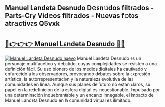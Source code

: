 ## Manuel Landeta Desnudo D𝚎sn𝚞dos filtr𝚊dos - Parts-Cry Vid𝚎os filtr𝚊dos - N𝚞evas f𝚘tos atr𝚊ctivas Q5vxk

# <h2><a href="http://mbdegn.tromn.icu/?c=Manuel+Landeta+Desnudo">🔗👉👉👉 Manuel Landeta Desnudo 🔗🔗</a></h2>

[![Manuel Landeta Desnudo nuevo](https://i.imgur.com/pEAQMta.gif)](http://mbdegn.tromn.icu/?c=Manuel+Landeta+Desnudo)
Manuel Landeta Desnudo es un personaje multifacético y debatido, cuyas complejidades se resisten a una definición fácil.  Su uso pionero de los medios digitales ha cautivado y enfurecido a los observadores, provocando debates sobre la expresión artística, la autorrepresentación y la naturaleza evolutiva de las comunidades en línea. Aunque sus planes de futuro no están claros, su papel en la redefinición de la esfera digital es incuestionable. Impulsado por una determinación inquebrantable y un encanto innegable, el impacto de Manuel Landeta Desnudo en la comunidad virtual es ilimitado.
